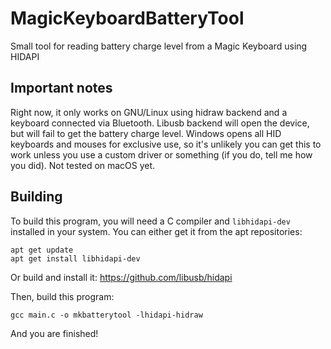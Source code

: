# MagicKeyboardBatteryTool
Small tool for reading battery charge level from a Magic Keyboard using HIDAPI

## Important notes
Right now, it only works on GNU/Linux using hidraw backend and a keyboard connected via Bluetooth. Libusb backend will open the device, but will fail to get the battery charge level. Windows opens all HID keyboards and mouses for exclusive use, so it's unlikely you can get this to work unless you use a custom driver or something (if you do, tell me how you did). Not tested on macOS yet.

## Building

To build this program, you will need a C compiler and `libhidapi-dev` installed in your system. You can either get it from the apt repositories:

```
apt get update
apt get install libhidapi-dev
```

Or build and install it: https://github.com/libusb/hidapi

Then, build this program:

```
gcc main.c -o mkbatterytool -lhidapi-hidraw
```

And you are finished!
